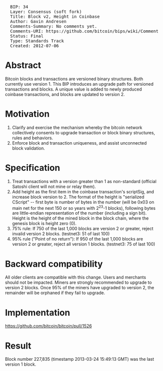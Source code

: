 <pre>
  BIP: 34
  Layer: Consensus (soft fork)
  Title: Block v2, Height in Coinbase
  Author: Gavin Andresen <gavinandresen@gmail.com>
  Comments-Summary: No comments yet.
  Comments-URI: https://github.com/bitcoin/bips/wiki/Comments:BIP-0034
  Status: Final
  Type: Standards Track
  Created: 2012-07-06
</pre>

# Abstract

Bitcoin blocks and transactions are versioned binary structures. Both currently use version 1. This BIP introduces an upgrade path for versioned transactions and blocks. A unique value is added to newly produced coinbase transactions, and blocks are updated to version 2.

# Motivation

1. Clarify and exercise the mechanism whereby the bitcoin network collectively consents to upgrade transaction or block binary structures, rules and behaviors.
2. Enforce block and transaction uniqueness, and assist unconnected block validation.

# Specification

1. Treat transactions with a version greater than 1 as non-standard (official Satoshi client will not mine or relay them).
2. Add height as the first item in the coinbase transaction's scriptSig, and increase block version to 2. The format of the height is "serialized CScript" -- first byte is number of bytes in the number (will be 0x03 on main net for the next 150 or so years with 2<sup>23</sup>-1 blocks), following bytes are little-endian representation of the number (including a sign bit).  Height is the height of the mined block in the block chain, where the genesis block is height zero (0).
3. 75% rule: If 750 of the last 1,000 blocks are version 2 or greater, reject invalid version 2 blocks. (testnet3: 51 of last 100)
4. 95% rule ("Point of no return"): If 950 of the last 1,000 blocks are version 2 or greater, reject all version 1 blocks. (testnet3: 75 of last 100)

# Backward compatibility

All older clients are compatible with this change. Users and merchants should not be impacted. Miners are strongly recommended to upgrade to version 2 blocks. Once 95% of the miners have upgraded to version 2, the remainder will be orphaned if they fail to upgrade.

# Implementation

https://github.com/bitcoin/bitcoin/pull/1526

# Result

Block number 227,835 (timestamp 2013-03-24 15:49:13 GMT) was the last version 1 block.